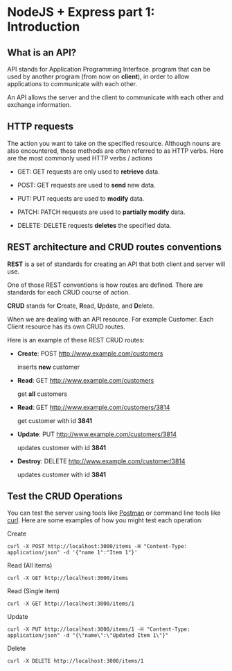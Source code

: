#  NodeJS + Express part 1: Introduction
## What is an API?

API stands for Application Programming Interface.
program that can be used by another program (from now on **client**), in order to allow applications to communicate with each other.

An API allows the server and the client to communicate with each other and exchange information.

## HTTP requests

The action you want to take on the specified resource. Although nouns are also encountered, these methods are often referred to as HTTP verbs.
Here are the most commonly used HTTP verbs / actions

- GET: GET requests are only used to **retrieve** data.

- POST: GET requests are used to **send** new data.

- PUT: PUT requests are used to **modify** data.

- PATCH: PATCH requests are used to **partially modify** data.

- DELETE: DELETE requests **deletes** the specified data.

## REST architecture and CRUD routes conventions

**REST** is a set of standards for creating an API that both client and server will use. 

One of those REST conventions is how routes are defined. There are standards for each CRUD course of action.

**CRUD** stands for **C**reate, **R**ead, **U**pdate, and **D**elete.

When we are dealing with an API resource. For example Customer. Each Client resource has its own CRUD routes.

Here is an example of these REST CRUD routes:


- **Create**: POST http://www.example.com/customers

  inserts  **new** customer

- **Read**: GET http://www.example.com/customers

  get **all**  customers

- **Read**: GET http://www.example.com/customers/3814

  get  customer with id **3841**

- **Update**: PUT http://www.example.com/customers/3814

  updates  customer with id **3841**

- **Destroy**: DELETE http://www.example.com/customer/3814

  updates  customer with id **3841**


## Test the CRUD Operations

You can test the server using tools like [Postman](https://www.postman.com/) or command line tools like [curl](https://curl.se/docs/tutorial.html). 
Here are some examples of how you might test each operation:

Create

```
curl -X POST http://localhost:3000/items -H "Content-Type: application/json" -d '{"name 1":"Item 1"}' 
```
Read (All items)


```
curl -X GET http://localhost:3000/items
```
Read (Single item)

```
curl -X GET http://localhost:3000/items/1
```
Update

```
curl -X PUT http://localhost:3000/items/1 -H "Content-Type: application/json" -d "{\"name\":\"Updated Item 1\"}"
```
Delete

```
curl -X DELETE http://localhost:3000/items/1
```

<!-- 

# SIMPLE CRUD

```angular2html
const express = require('express');
const bodyParser = require('body-parser');

const app = express();
const port = 3000;

app.use(bodyParser.json());

let items = [];

// CREATE
app.post('/items', function(req, res) {
    const item = {
        id: items.length + 1,
        name: req.body.name
    };
    items.push(item);
    res.status(201).send(item);
});

// READ (All items)
app.get('/items', function(req, res) {
    res.status(200).send(items);
});

// READ (Single item)
app.get('/items/:id', function(req, res) {
    const id = parseInt(req.params.id);
    let found = null;
    for (let i = 0; i < items.length; i++) {
        if (items[i].id === id) {
            found = items[i];
            break;
        }
    }
    if (!found) res.status(404).send('Item not found');
    else res.status(200).send(found);
});

// UPDATE
app.put('/items/:id', function(req, res) {
    const id = parseInt(req.params.id);
    let found = null;
    for (let i = 0; i < items.length; i++) {
        if (items[i].id === id) {
            items[i].name = req.body.name;
            found = items[i];
            break;
        }
    }
    if (!found) res.status(404).send('Item not found');
    else res.status(200).send(found);
});

// DELETE
app.delete('/items/:id', function(req, res) {
    const id = parseInt(req.params.id);
    let foundIndex = -1;
    for (let i = 0; i < items.length; i++) {
        if (items[i].id === id) {
            foundIndex = i;
            break;
        }
    }
    if (foundIndex === -1) res.status(404).send('Item not found');
    else {
        items = items.filter(function(item, index) {
            return index !== foundIndex;
        });
        res.status(204).send();
    }
});

app.listen(port, function() {
    console.log(`Server running on http://localhost:${port}`);
});

```

-->
